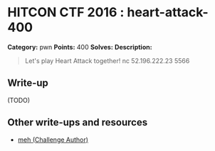 # HITCON CTF 2016 : heart-attack-400

**Category:** pwn
**Points:** 400
**Solves:**
**Description:**

> Let's play Heart Attack together! nc 52.196.222.23 5566


## Write-up

(TODO)

## Other write-ups and resources

* [meh (Challenge Author)](https://github.com/mehQQ/public_writeup/tree/master/hitcon2016/HeartAttack)
